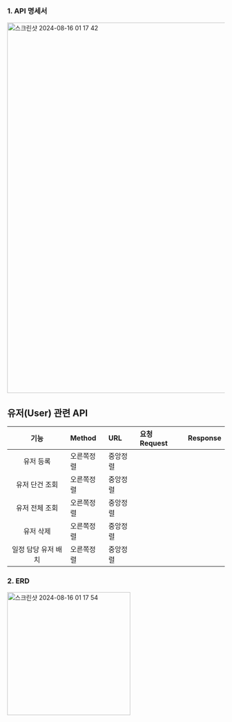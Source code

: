 ### 1. API 명세서
<img width="858" alt="스크린샷 2024-08-16 01 17 42" src="https://github.com/user-attachments/assets/34aeb6eb-7e9e-4efd-8e25-a6abe56ccb9c">

## 유저(User) 관련 API
|기능|Method|URL|요청 Request|Response|
|:---:|:---|:---|:---|:---|
|유저 등록|오른쪽정렬|중앙정렬|
|유저 단건 조회|오른쪽정렬|중앙정렬|
|유저 전체 조회|오른쪽정렬|중앙정렬|
|유저 삭제|오른쪽정렬|중앙정렬|
|일정 담당 유저 배치|오른쪽정렬|중앙정렬|

### 2. ERD 
<img width="285" alt="스크린샷 2024-08-16 01 17 54" src="https://github.com/user-attachments/assets/c6778178-96d3-4b06-89d8-385aa8d9a53e">

